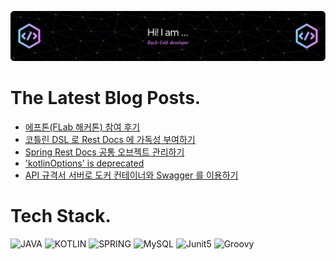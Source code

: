 ![Header](./github-header-image.png)

# The Latest Blog Posts.
<!-- BLOG-POST-LIST:START -->
- [에프톤&lpar;FLab 해커톤&rpar; 참여 후기](https://velog.io/@dailyzett/%EC%97%90%ED%94%84%ED%86%A4FLab-%ED%95%B4%EC%BB%A4%ED%86%A4-%EC%B0%B8%EC%97%AC-%ED%9B%84%EA%B8%B0)
- [코틀린 DSL 로 Rest Docs 에 가독성 부여하기](https://velog.io/@dailyzett/%EC%BD%94%ED%8B%80%EB%A6%B0-DSL-%EB%A1%9C-Rest-Docs-%EC%97%90-%EA%B0%80%EB%8F%85%EC%84%B1-%EB%B6%80%EC%97%AC%ED%95%98%EA%B8%B0)
- [Spring Rest Docs 공통 오브젝트 관리하기](https://velog.io/@dailyzett/Spring-Rest-Docs-%EA%B3%B5%ED%86%B5-%EC%98%A4%EB%B8%8C%EC%A0%9D%ED%8A%B8-%EA%B4%80%EB%A6%AC%ED%95%98%EA%B8%B0)
- [&#39;kotlinOptions&#39; is deprecated](https://velog.io/@dailyzett/kotlinOptions-is-deprecated)
- [API 규격서 서버로 도커 컨테이너와 Swagger 를 이용하기](https://velog.io/@dailyzett/API-%EA%B7%9C%EA%B2%A9%EC%84%9C-%EC%84%9C%EB%B2%84%EB%A1%9C-%EB%8F%84%EC%BB%A4-%EC%BB%A8%ED%85%8C%EC%9D%B4%EB%84%88%EC%99%80-Swagger-%EB%A5%BC-%EC%9D%B4%EC%9A%A9%ED%95%98%EA%B8%B0)
<!-- BLOG-POST-LIST:END -->

# Tech Stack.
![JAVA](https://img.shields.io/badge/java-007396?style=for-the-badge&logo=java&logoColor=white)
![KOTLIN](https://img.shields.io/badge/-kotlin-violet?style=for-the-badge&logo=kotlin)
![SPRING](https://img.shields.io/badge/spring-6DB33F?style=for-the-badge&logo=spring&logoColor=white)
![MySQL](https://img.shields.io/badge/mysql-%234479A1?style=for-the-badge&logo=mysql&logoColor=white)
![Junit5](https://img.shields.io/badge/junit-%2325A162?style=for-the-badge&logo=junit5&logoColor=white&color=red)
![Groovy](https://img.shields.io/badge/apachegroovy-%234298B8?style=for-the-badge&logo=groovy)


